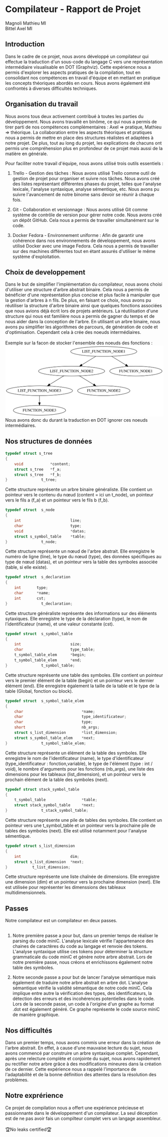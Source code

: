 # Compilateur - Rapport de Projet

Magnoli Mathieu MI<br>
Bittel  Axel    MI

## Introduction

Dans le cadre de ce projet, nous avons développé un compilateur qui effectue la traduction d'un sous-code du langage C vers une représentation intermédiaire visualisable en DOT (Graphviz). Cette expérience nous a permis d'explorer les aspects pratiques de la compilation, tout en consolidant nos compétences en travail d'équipe et en mettant en pratique les concepts théoriques abordés en cours. Nous avons également été confrontés à diverses difficultés techniques.

## Organisation du travail

Nous avons tous deux activement contribué à toutes les parties du développement. Nous avons travaillé en binôme, ce qui nous a permis de tirer parti de nos compétences complémentaires : Axel => pratique, Mathieu => théorique. La collaboration entre les aspects théoriques et pratiques nous a permis de mettre en place des structures réalistes et adaptées à notre projet. De plus, tout au long du projet, les explications de chacuns ont permis une compréhension plus en profondeur de ce projet mais aussi de la matière en générale.

Pour faciliter notre travail d'équipe, nous avons utilisé trois outils essentiels :

1. Trello - Gestion des tâches :
Nous avons utilisé Trello comme outil de gestion de projet pour organiser et suivre nos tâches. Nous avons créé des listes représentant différentes phases du projet, telles que l'analyse lexicale, l'analyse syntaxique, analyse sémentique, etc. Nous avons pu suivre l'avancement de notre binome sans devoir se réunir à chaque fois.

2. Git - Collaboration et versionnage :
Nous avons utilisé Git comme système de contrôle de version pour gérer notre code. Nous avons créé un dépôt GitHub. Cela nous a permis de travailler simultanément sur le code. 

3. Docker Fedora - Environnement uniforme :
Afin de garantir une cohérence dans nos environnements de développement, nous avons utilisé Docker avec une image Fedora. Cela nous a permis de travailler sur des machines différentes tout en étant assurés d'utiliser le même système d'exploitation.

## Choix de developpement

Dans le but de simplifier l'implémentation du compilateur, nous avons choisi d'utiliser une structure d'arbre abstrait binaire. Cela nous a permis de bénéficier d'une représentation plus concise et plus facile à manipuler que la gestion d'arbres à n fils. De plus, en faisant ce choix, nous avons pu réutiliser la structure d'arbre binaire ainsi que quelques fonctions associées que nous avions déjà écrit lors de projets antérieurs. La réutilisation d'une structure qui nous est familière nous a permis de gagner du temps et de nous aider dans la conception de l'arbre. En utilisant un arbre binaire, nous avons pu simplifier les algorithmes de parcours, de génération de code et d'optimisation.
Cependant cela à crée des noeuds intermédiaires.<br><br>
Exemple sur la facon de stocker l'ensemble des noeuds des fonctions :<br>
<img src="Code.dot.svg"
     alt="Markdown Monster icon"
     style="left" /><br>
Nous avons donc du durant la traduction en DOT ignorer ces noeuds intermédiaires.<br>

## Nos structures de données
```c
typedef struct s_tree
{
	void			*content;
	struct s_tree	*f_a;
	struct s_tree	*f_b;
}				t_tree;
```
Cette structure représente un arbre binaire généraliste. Elle contient un pointeur vers le contenu du nœud (content = ici un t_node), un pointeur vers le fils a (f_a) et un pointeur vers le fils b (f_b). <br>
```c
typedef struct	s_node
{
	int                      line;
	char                     type;
	void                     *datas;
	struct s_symbol_table    *table;
}				t_node;
```
Cette structure représente un nœud de l'arbre abstrait. Elle enregistre le numéro de ligne (line), le type du nœud (type), des données spécifiques au type de nœud (datas), et un pointeur vers la table des symboles associée (table, si elle existe). <br>

```c
typedef	struct	s_declaration
{
	int       type;
	char      *name;
	int       cst;
}				t_declaration;
```

Cette structure généraliste représente des informations sur des éléments sytaxiques. Elle enregistre le type de la déclaration (type), le nom de l'identificateur (name), et une valeur constante (cst).<br>

```c
typedef	struct	s_symbol_table
{
	int                      size;
	char				     type_table;
	t_symbol_table_elem      *begin;
	t_symbol_table_elem      *end;
}				t_symbol_table;
```
Cette structure représente une table des symboles. Elle contient un pointeur vers le premier élément de la table (begin) et un pointeur vers le dernier élément (end). Elle enregistre également la taille de la table et le type de la table (Global, fonction ou block). <br>

```c
typedef	struct	s_symbol_table_elem
{
	char                          *name;
	char                          type_identificateur;
	char                          type;
	short                         nb_args;				
	struct s_list_dimension       *list_dimension;	
	struct s_symbol_table_elem    *next;
}				t_symbol_table_elem;
```
Cette structure représente un élément de la table des symboles. Elle enregistre le nom de l'identificateur (name), le type d'identificateur (type_identificateur : fonction,variable), le type de l'élément (type : int / void), le nombre d'arguments pour les fonctions (nb_args), une liste des dimensions pour les tableaux (list_dimension), et un pointeur vers le prochain élément de la table des symboles (next). <br>
```c
typedef struct stack_symbol_table
{
	t_symbol_table                *table;
	struct stack_symbol_table     *next;
}				t_stack_symbol_table;
```
Cette structure représente une pile de tables des symboles. Elle contient un pointeur vers une t_symbol_table et un pointeur vers la prochaine pile de tables des symboles (next). Elle est utilisé notamment pour l'analyse sémentique. <br>

```c
typedef struct s_list_dimension
{
	int                      dim;
	struct s_list_dimension  *next;
}			t_list_dimension;
```
Cette structure représente une liste chaînée de dimensions. Elle enregistre une dimension (dim) et un pointeur vers la prochaine dimension (next). Elle est utilisée pour représenter les dimenssions des tableaux multidimensionnels. <br>

## Passes
Notre compilateur est un compilateur en deux passes. <br><br>

1) Notre première passe a pour but, dans un premier temps de réaliser le parsing du code miniC. L'analyse lexicale vérifie l'appartenance des chaines de caractères du code au langage et renvoie des tokens. L'analyse syntaxique utilise ces tokens pour déterminer la structure grammaticale du code miniC et génère notre arbre abstrait. Lors de notre première passe, nous créons et enrichissons également notre table des symboles.<br>

2) Notre seconde passe a pour but de lancer l'analyse sémantique mais également de traduire notre arbre abstrait en arbre dot. L'analyse sémantique vérifie la validité sémantique de notre code miniC. Cela implique entre autre la vérification des types, des identificateurs, la détection des erreurs et des incohérences potentielles dans le code. Lors de la seconde passe, un code à l'origine d'un graphe au format .dot est également généré. Ce graphe représente le code source miniC de manière graphique. <br>

## Nos difficultés

Dans un premier temps, nous avons commis une erreur dans la création de l'arbre abstrait. En effet, à cause d'une mauvaise lecture du sujet, nous avons commencé par construire un arbre syntaxique complet. Cependant, après une relecture complète et conjointe du sujet, nous avons rapidement pu rectifier notre arbre grâce à des modifications mineures dans la création de ce dernier. Cette expérience nous a rappelé l'importance de l'adaptabilité et de la bonne définition des attentes dans la résolution des problèmes.

## Notre exprérience

Ce projet de compilation nous a offert une expérience précieuse et passionnante dans le développement d'un compilateur.
La seul déception est de ne pas avoir fais un compilteur complet vers un langage assembleur.
<br><br>
🏆No leaks certified🏆<br>